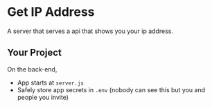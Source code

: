 # Get IP Address

A server that serves a api that shows you your ip address.


## Your Project

On the back-end,

- App starts at `server.js`
- Safely store app secrets in `.env` (nobody can see this but you and people you invite)
